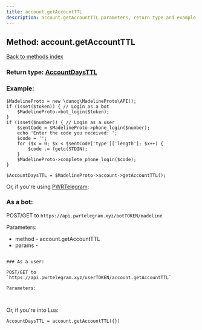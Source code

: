 ```yaml
---
title: account.getAccountTTL
description: account.getAccountTTL parameters, return type and example
---
```

## Method: account.getAccountTTL  
[Back to methods index](index.md)




### Return type: [AccountDaysTTL](../types/AccountDaysTTL.md)

### Example:


```
$MadelineProto = new \danog\MadelineProto\API();
if (isset($token)) { // Login as a bot
    $MadelineProto->bot_login($token);
}
if (isset($number)) { // Login as a user
    $sentCode = $MadelineProto->phone_login($number);
    echo 'Enter the code you received: ';
    $code = '';
    for ($x = 0; $x < $sentCode['type']['length']; $x++) {
        $code .= fgetc(STDIN);
    }
    $MadelineProto->complete_phone_login($code);
}

$AccountDaysTTL = $MadelineProto->account->getAccountTTL();
```

Or, if you're using [PWRTelegram](https://pwrtelegram.xyz):

### As a bot:

POST/GET to `https://api.pwrtelegram.xyz/botTOKEN/madeline`

Parameters:

* method - account.getAccountTTL
* params - 

```

### As a user:

POST/GET to `https://api.pwrtelegram.xyz/userTOKEN/account.getAccountTTL`

Parameters:



```

Or, if you're into Lua:

```
AccountDaysTTL = account.getAccountTTL({})
```


